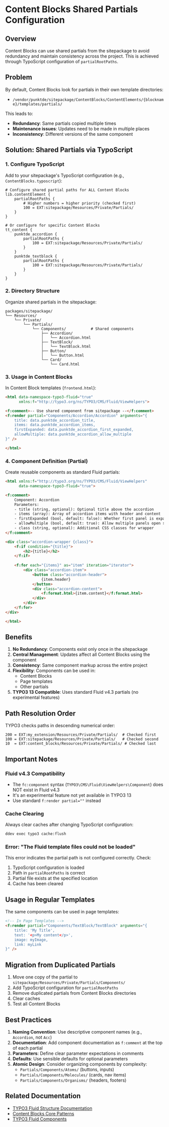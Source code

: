 # Content Blocks Shared Partials Configuration

## Overview
Content Blocks can use shared partials from the sitepackage to avoid redundancy and maintain consistency across the project. This is achieved through TypoScript configuration of `partialRootPaths`.

## Problem
By default, Content Blocks look for partials in their own template directories:
- `/vendor/punktde/sitepackage/ContentBlocks/ContentElements/{blockname}/templates/partials/`

This leads to:
- **Redundancy**: Same partials copied multiple times
- **Maintenance issues**: Updates need to be made in multiple places
- **Inconsistency**: Different versions of the same component

## Solution: Shared Partials via TypoScript

### 1. Configure TypoScript
Add to your sitepackage's TypoScript configuration (e.g., `ContentBlocks.typoscript`):

```typoscript
# Configure shared partial paths for ALL Content Blocks
lib.contentElement {
    partialRootPaths {
        # Higher numbers = higher priority (checked first)
        100 = EXT:sitepackage/Resources/Private/Partials/
    }
}

# Or configure for specific Content Blocks
tt_content {
    punktde_accordion {
        partialRootPaths {
            100 = EXT:sitepackage/Resources/Private/Partials/
        }
    }
    punktde_textblock {
        partialRootPaths {
            100 = EXT:sitepackage/Resources/Private/Partials/
        }
    }
}
```

### 2. Directory Structure
Organize shared partials in the sitepackage:

```
packages/sitepackage/
└── Resources/
    └── Private/
        └── Partials/
            └── Components/           # Shared components
                ├── Accordion/
                │   └── Accordion.html
                ├── TextBlock/
                │   └── TextBlock.html
                ├── Button/
                │   └── Button.html
                └── Card/
                    └── Card.html
```

### 3. Usage in Content Blocks
In Content Block templates (`frontend.html`):

```html
<html data-namespace-typo3-fluid="true"
      xmlns:f="http://typo3.org/ns/TYPO3/CMS/Fluid/ViewHelpers">

<f:comment>-- Use shared component from sitepackage --</f:comment>
<f:render partial="Components/Accordion/Accordion" arguments="{
    title: data.punktde_accordion_title,
    items: data.punktde_accordion_items,
    firstExpanded: data.punktde_accordion_first_expanded,
    allowMultiple: data.punktde_accordion_allow_multiple
}" />

</html>
```

### 4. Component Definition (Partial)
Create reusable components as standard Fluid partials:

```html
<html xmlns:f="http://typo3.org/ns/TYPO3/CMS/Fluid/ViewHelpers"
      data-namespace-typo3-fluid="true">

<f:comment>
    Component: Accordion
    Parameters:
    - title (string, optional): Optional title above the accordion
    - items (array): Array of accordion items with header and content
    - firstExpanded (bool, default: false): Whether first panel is expanded by default
    - allowMultiple (bool, default: true): Allow multiple panels open simultaneously
    - class (string, optional): Additional CSS classes for wrapper
</f:comment>

<div class="accordion-wrapper {class}">
    <f:if condition="{title}">
        <h2>{title}</h2>
    </f:if>
    
    <f:for each="{items}" as="item" iteration="iterator">
        <div class="accordion-item">
            <button class="accordion-header">
                {item.header}
            </button>
            <div class="accordion-content">
                <f:format.html>{item.content}</f:format.html>
            </div>
        </div>
    </f:for>
</div>

</html>
```

## Benefits

1. **No Redundancy**: Components exist only once in the sitepackage
2. **Central Management**: Updates affect all Content Blocks using the component
3. **Consistency**: Same component markup across the entire project
4. **Flexibility**: Components can be used in:
   - Content Blocks
   - Page templates
   - Other partials
5. **TYPO3 13 Compatible**: Uses standard Fluid v4.3 partials (no experimental features)

## Path Resolution Order

TYPO3 checks paths in descending numerical order:
```
200 = EXT:my_extension/Resources/Private/Partials/  # Checked first
100 = EXT:sitepackage/Resources/Private/Partials/   # Checked second
10  = EXT:content_blocks/Resources/Private/Partials/ # Checked last
```

## Important Notes

### Fluid v4.3 Compatibility
- The `fc:component` syntax (`TYPO3\CMS\Fluid\ViewHelpers\Component`) does NOT exist in Fluid v4.3
- It's an experimental feature not yet available in TYPO3 13
- Use standard `f:render partial=""` instead

### Cache Clearing
Always clear caches after changing TypoScript configuration:
```bash
ddev exec typo3 cache:flush
```

### Error: "The Fluid template files could not be loaded"
This error indicates the partial path is not configured correctly. Check:
1. TypoScript configuration is loaded
2. Path in `partialRootPaths` is correct
3. Partial file exists at the specified location
4. Cache has been cleared

## Usage in Regular Templates

The same components can be used in page templates:

```html
<!-- In Page Templates -->
<f:render partial="Components/TextBlock/TextBlock" arguments="{
    title: 'My Title',
    text: '<p>My content</p>',
    image: myImage,
    link: myLink
}" />
```

## Migration from Duplicated Partials

1. Move one copy of the partial to `sitepackage/Resources/Private/Partials/Components/`
2. Add TypoScript configuration for `partialRootPaths`
3. Remove duplicated partials from Content Blocks directories
4. Clear caches
5. Test all Content Blocks

## Best Practices

1. **Naming Convention**: Use descriptive component names (e.g., `Accordion`, not `Acc`)
2. **Documentation**: Add component documentation as `f:comment` at the top of each partial
3. **Parameters**: Define clear parameter expectations in comments
4. **Defaults**: Use sensible defaults for optional parameters
5. **Atomic Design**: Consider organizing components by complexity:
   - `Partials/Components/Atoms/` (buttons, inputs)
   - `Partials/Components/Molecules/` (cards, nav items)
   - `Partials/Components/Organisms/` (headers, footers)

## Related Documentation

- [TYPO3 Fluid Structure Documentation](https://docs.typo3.org/other/typo3fluid/fluid/main/en-us/Usage/Structure.html#partials)
- [Content Blocks Core Patterns](./content-blocks-core-patterns.md)
- [TYPO3 Fluid Components](../commands/typo3/fluid-components.md)